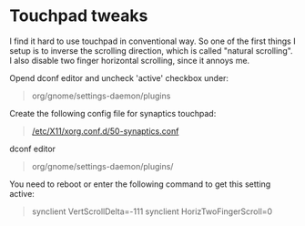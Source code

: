 # Touchpad tweaks
I find it hard to use touchpad in conventional way. So one of the first things I setup is to inverse the scrolling
direction, which is called "natural scrolling". I also disable two finger horizontal scrolling, since it annoys me.

Opend dconf editor and  uncheck 'active' checkbox under:

> org/gnome/settings-daemon/plugins

Create the following config file for synaptics touchpad:
> [/etc/X11/xorg.conf.d/50-synaptics.conf](etc/X11/xorg.conf.d/50-synaptics.conf)

dconf editor
> org/gnome/settings-daemon/plugins/

You need to reboot or enter the following command to get this setting active:
> synclient VertScrollDelta=-111
> synclient HorizTwoFingerScroll=0
